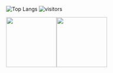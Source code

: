 ![Top Langs](https://github-readme-stats.vercel.app/api/top-langs/?username=lgldlk)
 ![visitors](https://visitor-badge.glitch.me/badge?page_id=lgldlk)
 
 <img align="" height="137px" src="https://github-readme-stats.vercel.app/api?username=lgldlk&hide_title=true&hide_border=true&show_icons=true&include_all_commits=true&line_height=21&bg_color=0,EC6C6C,FFD479,FFFC79,73FA79&theme=graywhite&locale=cn" /><img align="" height="137px" src="https://github-readme-stats.vercel.app/api/top-langs/?username=lgldlk&hide_title=true&hide_border=true&layout=compact&bg_color=0,73FA79,73FDFF,D783FF&theme=graywhite&locale=cn" />

